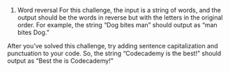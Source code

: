 1. Word reversal
For this challenge, the input is a string of words, and the output should be the words in reverse but with the letters in the original order. For example, the string “Dog bites man” should output as “man bites Dog.”

After you’ve solved this challenge, try adding sentence capitalization and punctuation to your code. So, the string “Codecademy is the best!” should output as “Best the is Codecademy!”